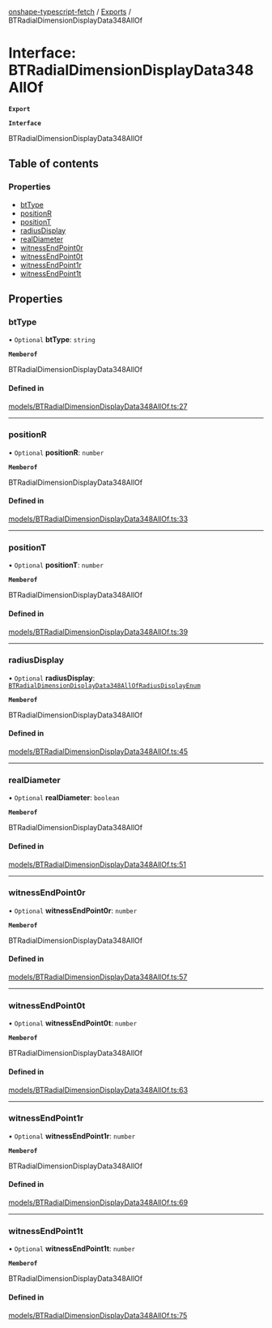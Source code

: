 [onshape-typescript-fetch](../README.md) / [Exports](../modules.md) / BTRadialDimensionDisplayData348AllOf

# Interface: BTRadialDimensionDisplayData348AllOf

**`Export`**

**`Interface`**

BTRadialDimensionDisplayData348AllOf

## Table of contents

### Properties

- [btType](BTRadialDimensionDisplayData348AllOf.md#bttype)
- [positionR](BTRadialDimensionDisplayData348AllOf.md#positionr)
- [positionT](BTRadialDimensionDisplayData348AllOf.md#positiont)
- [radiusDisplay](BTRadialDimensionDisplayData348AllOf.md#radiusdisplay)
- [realDiameter](BTRadialDimensionDisplayData348AllOf.md#realdiameter)
- [witnessEndPoint0r](BTRadialDimensionDisplayData348AllOf.md#witnessendpoint0r)
- [witnessEndPoint0t](BTRadialDimensionDisplayData348AllOf.md#witnessendpoint0t)
- [witnessEndPoint1r](BTRadialDimensionDisplayData348AllOf.md#witnessendpoint1r)
- [witnessEndPoint1t](BTRadialDimensionDisplayData348AllOf.md#witnessendpoint1t)

## Properties

### btType

• `Optional` **btType**: `string`

**`Memberof`**

BTRadialDimensionDisplayData348AllOf

#### Defined in

[models/BTRadialDimensionDisplayData348AllOf.ts:27](https://github.com/toebes/onshape-typescript-fetch/blob/3e11ae1/models/BTRadialDimensionDisplayData348AllOf.ts#L27)

___

### positionR

• `Optional` **positionR**: `number`

**`Memberof`**

BTRadialDimensionDisplayData348AllOf

#### Defined in

[models/BTRadialDimensionDisplayData348AllOf.ts:33](https://github.com/toebes/onshape-typescript-fetch/blob/3e11ae1/models/BTRadialDimensionDisplayData348AllOf.ts#L33)

___

### positionT

• `Optional` **positionT**: `number`

**`Memberof`**

BTRadialDimensionDisplayData348AllOf

#### Defined in

[models/BTRadialDimensionDisplayData348AllOf.ts:39](https://github.com/toebes/onshape-typescript-fetch/blob/3e11ae1/models/BTRadialDimensionDisplayData348AllOf.ts#L39)

___

### radiusDisplay

• `Optional` **radiusDisplay**: [`BTRadialDimensionDisplayData348AllOfRadiusDisplayEnum`](../modules.md#btradialdimensiondisplaydata348allofradiusdisplayenum-1)

**`Memberof`**

BTRadialDimensionDisplayData348AllOf

#### Defined in

[models/BTRadialDimensionDisplayData348AllOf.ts:45](https://github.com/toebes/onshape-typescript-fetch/blob/3e11ae1/models/BTRadialDimensionDisplayData348AllOf.ts#L45)

___

### realDiameter

• `Optional` **realDiameter**: `boolean`

**`Memberof`**

BTRadialDimensionDisplayData348AllOf

#### Defined in

[models/BTRadialDimensionDisplayData348AllOf.ts:51](https://github.com/toebes/onshape-typescript-fetch/blob/3e11ae1/models/BTRadialDimensionDisplayData348AllOf.ts#L51)

___

### witnessEndPoint0r

• `Optional` **witnessEndPoint0r**: `number`

**`Memberof`**

BTRadialDimensionDisplayData348AllOf

#### Defined in

[models/BTRadialDimensionDisplayData348AllOf.ts:57](https://github.com/toebes/onshape-typescript-fetch/blob/3e11ae1/models/BTRadialDimensionDisplayData348AllOf.ts#L57)

___

### witnessEndPoint0t

• `Optional` **witnessEndPoint0t**: `number`

**`Memberof`**

BTRadialDimensionDisplayData348AllOf

#### Defined in

[models/BTRadialDimensionDisplayData348AllOf.ts:63](https://github.com/toebes/onshape-typescript-fetch/blob/3e11ae1/models/BTRadialDimensionDisplayData348AllOf.ts#L63)

___

### witnessEndPoint1r

• `Optional` **witnessEndPoint1r**: `number`

**`Memberof`**

BTRadialDimensionDisplayData348AllOf

#### Defined in

[models/BTRadialDimensionDisplayData348AllOf.ts:69](https://github.com/toebes/onshape-typescript-fetch/blob/3e11ae1/models/BTRadialDimensionDisplayData348AllOf.ts#L69)

___

### witnessEndPoint1t

• `Optional` **witnessEndPoint1t**: `number`

**`Memberof`**

BTRadialDimensionDisplayData348AllOf

#### Defined in

[models/BTRadialDimensionDisplayData348AllOf.ts:75](https://github.com/toebes/onshape-typescript-fetch/blob/3e11ae1/models/BTRadialDimensionDisplayData348AllOf.ts#L75)
